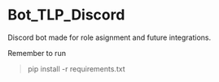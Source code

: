# Bot_TLP_Discord
 Discord bot made for role asignment and future integrations.

 Remember to run 
 > pip install -r requirements.txt
